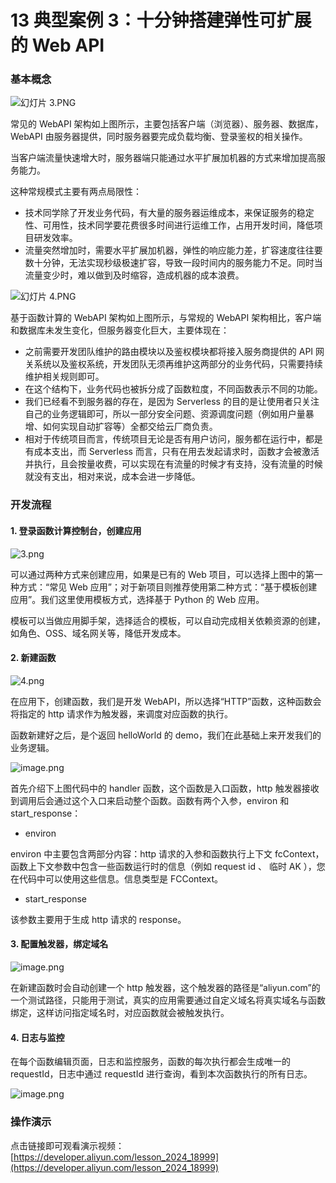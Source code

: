 # 13 典型案例 3：十分钟搭建弹性可扩展的 Web API

### 基本概念

![幻灯片 3.PNG](assets/2020-09-21-060728.png)

常见的 WebAPI 架构如上图所示，主要包括客户端（浏览器）、服务器、数据库，WebAPI 由服务器提供，同时服务器要完成负载均衡、登录鉴权的相关操作。

当客户端流量快速增大时，服务器端只能通过水平扩展加机器的方式来增加提高服务能力。

这种常规模式主要有两点局限性：

- 技术同学除了开发业务代码，有大量的服务器运维成本，来保证服务的稳定性、可用性，技术同学要花费很多时间进行运维工作，占用开发时间，降低项目研发效率。
- 流量突然增加时，需要水平扩展加机器，弹性的响应能力差，扩容速度往往要数十分钟，无法实现秒级极速扩容，导致一段时间内的服务能力不足。同时当流量变少时，难以做到及时缩容，造成机器的成本浪费。

![幻灯片 4.PNG](assets/2020-09-21-060730.png)

基于函数计算的 WebAPI 架构如上图所示，与常规的 WebAPI 架构相比，客户端和数据库未发生变化，但服务器变化巨大，主要体现在：

- 之前需要开发团队维护的路由模块以及鉴权模块都将接入服务商提供的 API 网关系统以及鉴权系统，开发团队无须再维护这两部分的业务代码，只需要持续维护相关规则即可。
- 在这个结构下，业务代码也被拆分成了函数粒度，不同函数表示不同的功能。
- 我们已经看不到服务器的存在，是因为 Serverless 的目的是让使用者只关注自己的业务逻辑即可，所以一部分安全问题、资源调度问题（例如用户量暴增、如何实现自动扩容等）全都交给云厂商负责。
- 相对于传统项目而言，传统项目无论是否有用户访问，服务都在运行中，都是有成本支出，而 Serverless 而言，只有在用去发起请求时，函数才会被激活并执行，且会按量收费，可以实现在有流量的时候才有支持，没有流量的时候就没有支出，相对来说，成本会进一步降低。

### 开发流程

#### 1. 登录函数计算控制台，创建应用

![3.png](assets/2020-09-21-60731.png)

可以通过两种方式来创建应用，如果是已有的 Web 项目，可以选择上图中的第一种方式：“常见 Web 应用”；对于新项目则推荐使用第二种方式：“基于模板创建应用”。我们这里使用模板方式，选择基于 Python 的 Web 应用。

模板可以当做应用脚手架，选择适合的模板，可以自动完成相关依赖资源的创建，如角色、OSS、域名网关等，降低开发成本。

#### 2. 新建函数

![4.png](assets/2020-09-21-060733.png)

在应用下，创建函数，我们是开发 WebAPI，所以选择“HTTP”函数，这种函数会将指定的 http 请求作为触发器，来调度对应函数的执行。

函数新建好之后，是个返回 helloWorld 的 demo，我们在此基础上来开发我们的业务逻辑。

![image.png](assets/2020-09-21-060734.png)

首先介绍下上图代码中的 handler 函数，这个函数是入口函数，http 触发器接收到调用后会通过这个入口来启动整个函数。函数有两个入参，environ 和 start_response：

- environ

environ 中主要包含两部分内容：http 请求的入参和函数执行上下文 fcContext，函数上下文参数中包含一些函数运行时的信息（例如 request id 、 临时 AK ），您在代码中可以使用这些信息。信息类型是 FCContext。

- start_response

该参数主要用于生成 http 请求的 response。

#### 3. 配置触发器，绑定域名

![image.png](assets/2020-09-21-060736.png)

在新建函数时会自动创建一个 http 触发器，这个触发器的路径是“aliyun.com”的一个测试路径，只能用于测试，真实的应用需要通过自定义域名将真实域名与函数绑定，这样访问指定域名时，对应函数就会被触发执行。

#### 4. 日志与监控

在每个函数编辑页面，日志和监控服务，函数的每次执行都会生成唯一的 requestId，日志中通过 requestId 进行查询，看到本次函数执行的所有日志。

![image.png](assets/2020-09-21-060739.png)

### 操作演示

点击链接即可观看演示视频：[https://developer.aliyun.com/lesson_2024_18999](https://developer.aliyun.com/lesson_2024_18999)
